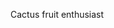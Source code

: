 Cactus fruit enthusiast

<!---
MtGambelOak/MtGambelOak is a ✨ special ✨ repository because its `README.md` (this file) appears on your GitHub profile.
You can click the Preview link to take a look at your changes.
--->
